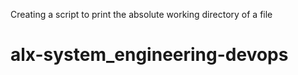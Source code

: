 Creating a script to print the absolute working directory of a file
# alx-system_engineering-devops
